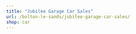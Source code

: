 ```yaml
---
title: "Jubilee Garage Car Sales"
url: /bolton-le-sands/jubilee-garage-car-sales/
shop: car
---
```

